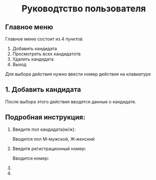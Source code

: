 <h1 align=center> Руководтство пользователя </h1>
<h2>Главное меню</h2>
<p>
  Главное меню состоит из 4 пунктов
<ol>
  <li>Добавить кандидата</li>
  <li>Просмотреть всех кандидатотв</li>
  <li>Удалить кандидата</li>
  <li>Выход</li>
</ol>
Для выбора действия нужно ввести номер действия на клавиатуре
</p>
<h2>1. Добавить кандидата</h2>
<p>
  После выбора этого действия вводятся данные о кандидате.
<br><h2>Подробная инструкция:</h2>
  <ol>
    <li>Введите пол кандидата(м/ж): </li>
    <p>Вводится пол М-мужской, Ж-женский</p>
    <li>Введите регистрационный номер:</li>
    <P>Вводится номер:</P>
    <li></li>
    <li></li>
  </ol>
</p>
